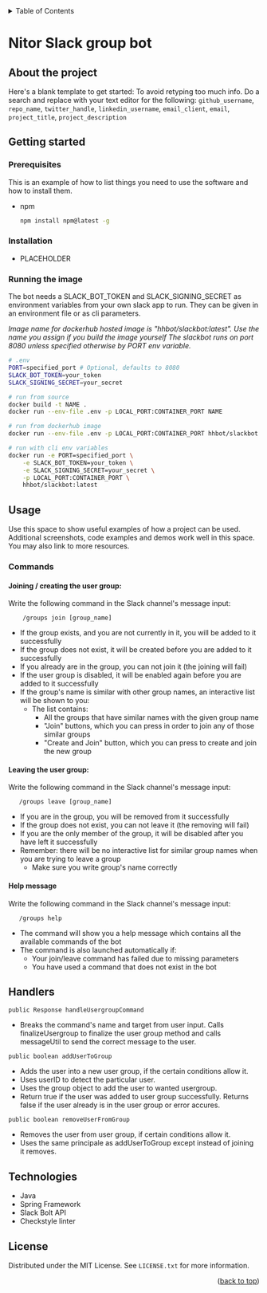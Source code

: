 <div id="top"></div>

<!-- TABLE OF CONTENTS -->
<details>
  <summary>Table of Contents</summary>
  <ol>
    <li>
      <a href="#about-the-project">About The Project</a>
      <ul>
        <li><a href="#built-with">Built With</a></li>
      </ul>
    </li>
    <li>
      <a href="#getting-started">Getting Started</a>
      <ul>
        <li><a href="#prerequisites">Prerequisites</a></li>
        <li><a href="#installation">Installation</a></li>
      </ul>
    </li>
    <li><a href="#usage">Usage</a></li>
    <li><a href="#roadmap">Roadmap</a></li>
    <li><a href="#contributing">Contributing</a></li>
    <li><a href="#license">License</a></li>
    <li><a href="#contact">Contact</a></li>
    <li><a href="#acknowledgments">Acknowledgments</a></li>
  </ol>
</details>

# Nitor Slack group bot

## About the project

Here's a blank template to get started: To avoid retyping too much info. Do a search and replace with your text editor for the following: `github_username`, `repo_name`, `twitter_handle`, `linkedin_username`, `email_client`, `email`, `project_title`, `project_description`

## Getting started

### Prerequisites

This is an example of how to list things you need to use the software and how to install them.
* npm
  ```sh
  npm install npm@latest -g
  ```

### Installation

- PLACEHOLDER

### Running the image

The bot needs a SLACK_BOT_TOKEN and SLACK_SIGNING_SECRET as environment variables from your own slack app to run. They can be given in an environment file or as cli parameters.

*Image name for dockerhub hosted image is "hhbot/slackbot:latest". Use the name you assign if you build the image yourself*
*The slackbot runs on port 8080 unless specified otherwise by PORT env variable.*

```bash
# .env
PORT=specified_port # Optional, defaults to 8080
SLACK_BOT_TOKEN=your_token
SLACK_SIGNING_SECRET=your_secret
```

```bash
# run from source
docker build -t NAME .
docker run --env-file .env -p LOCAL_PORT:CONTAINER_PORT NAME

# run from dockerhub image
docker run --env-file .env -p LOCAL_PORT:CONTAINER_PORT hhbot/slackbot:latest

# run with cli env variables
docker run -e PORT=specified_port \
    -e SLACK_BOT_TOKEN=your_token \
    -e SLACK_SIGNING_SECRET=your_secret \
    -p LOCAL_PORT:CONTAINER_PORT \
    hhbot/slackbot:latest
```

<!-- USAGE EXAMPLES -->
## Usage

Use this space to show useful examples of how a project can be used. Additional screenshots, code examples and demos work well in this space. You may also link to more resources.

### Commands

#### Joining / creating the user group: ####
Write the following command in the Slack channel's message input: 
```Slack input
    /groups join [group_name]
```

- If the group exists, and you are not currently in it, you will be added to it successfully
- If the group does not exist, it will be created before you are added to it successfully
- If you already are in the group, you can not join it (the joining will fail)
- If the user group is disabled, it will be enabled again before you are added to it successfully
- If the group's name is similar with other group names, an interactive list will be shown to you:
  - The list contains:
    - All the groups that have similar names with the given group name
    - "Join" buttons, which you can press in order to join any of those similar groups
    - "Create and Join" button, which you can press to create and join the new group

#### Leaving the user group: ####

Write the following command in the Slack channel's message input:
```Slack input
   /groups leave [group_name]
```

- If you are in the group, you will be removed from it successfully
- If the group does not exist, you can not leave it (the removing will fail)
- If you are the only member of the group, it will be disabled after you have left it successfully
- Remember: there will be no interactive list for similar group names when you are trying to leave a group
  - Make sure you write group's name correctly

#### Help message ####

Write the following command in the Slack channel's message input:
```Slack input
   /groups help
```

- The command will show you a help message which contains all the available commands of the bot
- The command is also launched automatically if: 
  - Your join/leave command has failed due to missing parameters
  - You have used a command that does not exist in the bot

## Handlers

``` 
public Response handleUsergroupCommand 
```
- Breaks the command's name and target from user input. Calls finalizeUsergroup
   to finalize the user group method and calls messageUtil to send the correct
   message to the user. 

```
public boolean addUserToGroup
```
- Adds the user into a new user group, if the certain conditions allow it.
- Uses userID to detect the particular user.
- Uses the group object to add the user to wanted usergroup.
- Return true if the user was added to user group successfully. Returns false
  if the user already is in the user group or error accures.

```
public boolean removeUserFromGroup
```
- Removes the user from user group, if certain conditions allow it.
- Uses the same principale as addUserToGroup except instead of joining it removes.

## Technologies

- Java
- Spring Framework
- Slack Bolt API
- Checkstyle linter

<!-- LICENSE -->
## License

Distributed under the MIT License. See `LICENSE.txt` for more information.

<p align="right">(<a href="#top">back to top</a>)</p>
